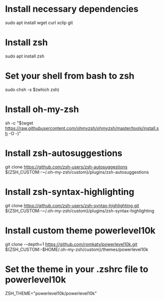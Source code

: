 # Install necessary dependencies
sudo apt install wget curl xclip git

# Install zsh
sudo apt install zsh

# Set your shell from bash to zsh
sudo chsh -s $(which zsh)

# Install oh-my-zsh
sh -c "$(wget https://raw.githubusercontent.com/ohmyzsh/ohmyzsh/master/tools/install.sh -O -)"

# Install zsh-autosuggestions
git clone https://github.com/zsh-users/zsh-autosuggestions ${ZSH_CUSTOM:-~/.oh-my-zsh/custom}/plugins/zsh-autosuggestions

# Install zsh-syntax-highlighting
git clone https://github.com/zsh-users/zsh-syntax-highlighting.git ${ZSH_CUSTOM:-~/.oh-my-zsh/custom}/plugins/zsh-syntax-highlighting

# Install custom theme powerlevel10k
git clone --depth=1 https://github.com/romkatv/powerlevel10k.git ${ZSH_CUSTOM:-$HOME/.oh-my-zsh/custom}/themes/powerlevel10k

# Set the theme in your .zshrc file to powerlevel10k
ZSH_THEME="powerlevel10k/powerlevel10k"
